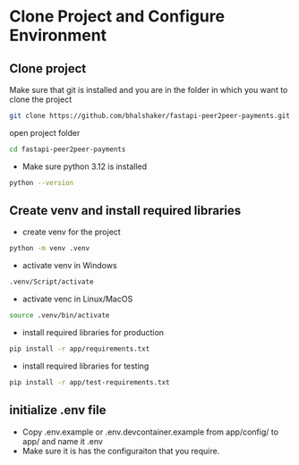 # Clone Project and Configure Environment

## Clone project

Make sure that git is installed and you are in the folder in which you want to clone the project

```sh
git clone https://github.com/bhalshaker/fastapi-peer2peer-payments.git
```

open project folder
```sh
cd fastapi-peer2peer-payments
```

* Make sure python 3.12 is installed
```sh
python --version
```

## Create venv and install required libraries

* create venv for the project
```sh
python -m venv .venv
```

* activate venv in Windows
```sh
.venv/Script/activate
```
* activate venc in Linux/MacOS
```sh
source .venv/bin/activate
```
* install required libraries for production
```sh
pip install -r app/requirements.txt
```

* install required libraries for testing

```sh
pip install -r app/test-requirements.txt
```

## initialize .env file
* Copy .env.example or .env.devcontainer.example from app/config/ to app/ and name it .env
* Make sure it is has the configuraiton that you require.